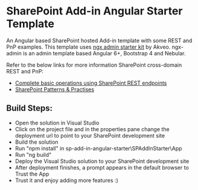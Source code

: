 # SharePoint Add-in Angular Starter Template

An Angular based SharePoint hosted Add-in template with some REST and PnP examples. 
This template uses [ngx admin starter kit](https://github.com/akveo/ngx-admin/tree/starter-kit) by Akveo.
ngx-admin is an admin template based Angular 6+, Bootstrap 4 and Nebular. 

Refer to the below links for more information SharePoint cross-domain REST and PnP:
- [Complete basic operations using SharePoint REST endpoints
](https://docs.microsoft.com/en-us/sharepoint/dev/sp-add-ins/complete-basic-operations-using-sharepoint-rest-endpoints)
- [SharePoint Patterns & Practises](https://github.com/pnp/pnpjs)

## Build Steps:
- Open the solution in Visual Studio
- Click on the project file and in the properties pane change the deployment url to point to your SharePoint development site
- Build the solution
- Run "npm install" in sp-add-in-angular-starter\SPAddInStarter\App 
- Run "ng build"
- Deploy the Visual Studio solution to your SharePoint development site
- After deployment finishes, a prompt appears in the default browser to Trust the App
- Trust it and enjoy adding more features :)
